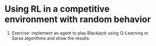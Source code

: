 # Using RL in a competitive environment with random behavior

1. Exercise: implement an agent to play Blackjack using Q-Learning or Sarsa algorithms and show the results.

